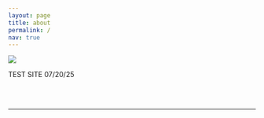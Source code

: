```yaml
---
layout: page
title: about
permalink: /
nav: true
---
```


<img class="col one right" src="{{ site.baseurl }}/assets/img/prof_pic.jpg">

<br/>

TEST SITE 07/20/25


<br/>
<br/>
<hr/>
<br/>

<div class="col three caption">
	
</div>
